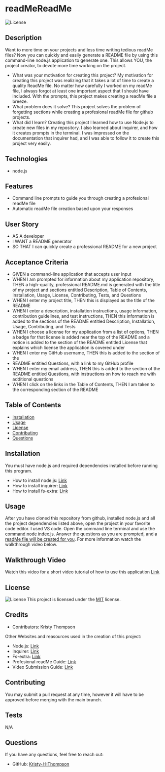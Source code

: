 # readMeReadMe
![License](https://img.shields.io/badge/License-MIT-yellow.svg "License")

## Description
Want to more time on your projects and less time writing tedious readMe files? Now you can quickly and easily generate a README file by using this command-line node.js application to generate one. This allows YOU, the project creator, to devote more time working on the project.

- What was your motivation for creating this project?
My motivation for creating this project was realizing that it takes a lot of time to create a quality ReadMe file. No matter how carefully I worked on my readMe file, I always forgot at least one important aspect that I should have included. With the prompts, this project makes creating a readMe file a breeze. 
- What problem does it solve?
 This project solves the problem of forgetting sections while creating a profesional readMe file for github projects.
- What did I learn? 
Creating this project I learned how to use Node.js to create new files in my repository. I also learned about inquirer, and how it creates prompts in the terminal. I was impressed on the documentation that inquirer had, and I was able to follow it to create this project very easily. 

 ## Technologies
 - node.js

 ## Features
 - Command line prompts to guide you through creating a profesional readMe file
 - Automatic readMe file creation based upon your responses

 ## User Story
 - AS A developer
 - I WANT a README generator
 - SO THAT I can quickly create a professional README for a new project

## Acceptance Criteria
- GIVEN a command-line application that accepts user input
- WHEN I am prompted for information about my application repository, THEN a high-quality, professional README.md is generated with the title of  my project and sections entitled Description, Table of Contents, 
 Installation, Usage, License, Contributing, Tests, and Questions
- WHEN I enter my project title, THEN this is displayed as the title of the README
- WHEN I enter a description, installation instructions, usage information, contribution guidelines, and test instructions, THEN this information is added to the sections of the README entitled Description, Installation, Usage, Contributing, and Tests
- WHEN I choose a license for my application from a list of options, THEN a badge for that license is added near the top of the README and a notice is added to the section of the README entitled License that explains which license the application is covered under
- WHEN I enter my GitHub username, THEN this is added to the section of the 
- README entitled Questions, with a link to my GitHub profile
- WHEN I enter my email address, THEN this is added to the section of the README entitled Questions, with instructions on how to reach me with additional questions
- WHEN I click on the links in the Table of Contents, THEN I am taken to the corresponding section of the README

## Table of Contents
- [Installation](#installation)
- [Usage](#usage)
- [License](#license)
- [Contributing](#contributing)
- [Questions](#questions)

## Installation
You must have node.js and required dependencies installed before running this program.
- How to install node.js: [Link](https://nodejs.org/en/download/package-manager)
- How to install inquirer: [Link](https://www.npmjs.com/package/inquirer)
- How to install fs-extra: [Link](https://www.npmjs.com/package/fs-extra)

## Usage
After you have cloned this repository from github, installed node.js and all the project dependencies listed above, open the project in your favorite code editor. I used VS code. Open the command line terminal and use the [command node index.js](/images/terminal.png). Answer the questions as you are prompted, and a [readMe file will be created for you](/images/readMe.png). For more information watch the walkthrough video below.


## Walkthrough Video
Watch this video for a short video tutorial of how to use this application
[Link](https://drive.google.com/file/d/1oNkxQCwqfxEuOqAcnTRG-RMFduHA2Mbu/view?usp=sharing)


## License
![License](https://img.shields.io/badge/License-MIT-yellow.svg "License")
  This project is licensed under the [MIT](https://opensource.org/licenses/MIT) license.

## Credits
- Contributors: Kristy Thompson

Other Websites and reasources used in the creation of this project:
- Node.js: [Link](https://nodejs.org/en/download/package-manager)
- Inquirer: [Link](https://www.npmjs.com/package/inquirer)
- Fs-extra: [Link](https://www.npmjs.com/package/fs-extra)
- Profesional readMe Guide: [Link](https://coding-boot-camp.github.io/full-stack/github/professional-readme-guide)
- Video Submission Guide: [Link](https://coding-boot-camp.github.io/full-stack/computer-literacy/video-submission-guide)

## Contributing
You may submit a pull request at any time, however it will have to be approved before merging with the main branch.

## Tests
N/A

## Questions
If you have any questions, feel free to reach out:
- GitHub: [Kristy-H-Thompson](https://github.com/Kristy-H-Thompson)